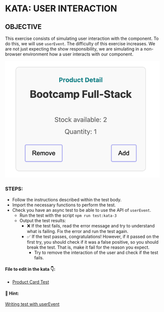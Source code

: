 # KATA: USER INTERACTION

## OBJECTIVE

This exercise consists of simulating user interaction with the component. To do this, we will use `userEvent`.
The difficulty of this exercise increases. We are not just expecting the show responsibility, we are simulating in a
non-browser environment how a user interacts with our component.

![/assets/product-card.png](../../../public/assets/product-card.png)

### STEPS:

- Follow the instructions described within the test body.
- Import the necessary functions to perform the test.
- Check you have an async test to be able to use the API of `userEvent`.
  - Run the test with the script ```npm run test:kata-3```
  - Output the test results:
    - ❌ If the test fails, read the error message and try to understand what is failing. Fix the error and run the test
      again.
    - ✅ If the test passes, congratulations! However, if it passed on the first try, you should check if it was a false
      positive, so you should break the test. That is, make it fail for the reason you expect.
      - Try to remove the interaction of the user and check if the test fails.

#### File to edit in the kata 👇:

- [Product Card Test](../../../src/katas/kata-3/ProductCard.test.tsx)

#### 🔎 Hint:

[Writing test with userEvent](https://testing-library.com/docs/user-event/setup#starting-a-session-per-setup)
